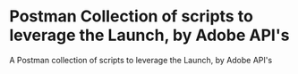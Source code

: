 # Postman Collection of scripts to leverage the Launch, by Adobe API's
A Postman collection of scripts to leverage the Launch, by Adobe API's
